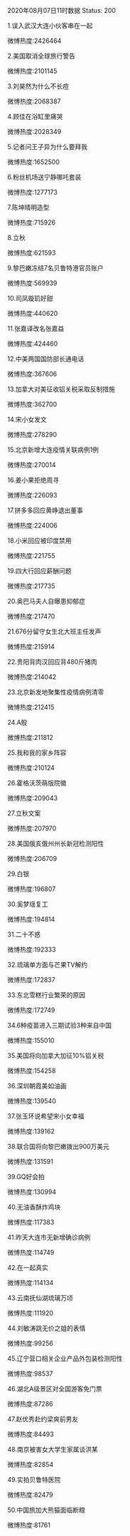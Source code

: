2020年08月07日11时数据
Status: 200

1.误入武汉大连小伙客串在一起

微博热度:2426464

2.美国取消全球旅行警告

微博热度:2101145

3.刘昊然为什么不长痘

微博热度:2068387

4.顾佳在浴缸里痛哭

微博热度:2028349

5.记者问王子异为什么要拜我

微博热度:1652500

6.粉丝机场送宁静哪吒套装

微博热度:1277173

7.陈坤晴明造型

微博热度:715926

8.立秋

微博热度:621593

9.黎巴嫩冻结7名贝鲁特港官员账户

微博热度:569939

10.司凤璇玑好甜

微博热度:440620

11.张嘉译改名张嘉益

微博热度:424460

12.中美两国国防部长通电话

微博热度:367606

13.加拿大对美征收铝关税采取反制措施

微博热度:362700

14.宋小女发文

微博热度:278290

15.北京新增大连疫情关联病例1例

微博热度:270014

16.姜小果拒绝周寻

微博热度:226093

17.拼多多回应黄峥退出董事

微博热度:224006

18.小米回应被印度禁用

微博热度:221755

19.四大行回应薪酬问题

微博热度:217735

20.奥巴马夫人自曝患抑郁症

微博热度:217470

21.676分留守女生北大班主任发声

微博热度:215914

22.贵阳背肉汉回应背480斤猪肉

微博热度:214042

23.北京新发地聚集性疫情病例清零

微博热度:212415

24.A股

微博热度:211812

25.我和我的家乡阵容

微博热度:210124

26.霍格沃茨萌版院徽

微博热度:209043

27.立秋文案

微博热度:207970

28.美国俄亥俄州州长新冠检测阳性

微博热度:206709

29.白银

微博热度:196807

30.奚梦瑶复工

微博热度:194814

31.二十不惑

微博热度:192333

32.琉璃单方面与芒果TV解约

微博热度:172837

33.东北雪糕行业繁荣的原因

微博热度:172749

34.6种疫苗进入三期试验3种来自中国

微博热度:155010

35.美国将向加拿大加征10%铝关税

微博热度:154258

36.深圳朝霞美如油画

微博热度:139540

37.张玉环说希望宋小女幸福

微博热度:139162

38.联合国将向黎巴嫩拨出900万美元

微博热度:131591

39.GQ好会拍

微博热度:130994

40.无油香酥炸鸡块

微博热度:117383

41.昨天大连市无新增确诊病例

微博热度:114749

42.在一起真实

微博热度:114134

43.云南抚仙湖琉璃万顷

微博热度:111920

44.刘敏涛跳无价之姐的表情

微博热度:99256

45.辽宁营口相关企业产品外包装检测阳性

微博热度:98537

46.湖北A级景区对全国游客免门票

微博热度:87286

47.赵优秀赴约梁爽前男友

微博热度:84493

48.南京被害女大学生家属谈洪某

微博热度:82854

49.实拍贝鲁特医院

微博热度:82479

50.中国旅加大熊猫面临断粮

微博热度:81761

